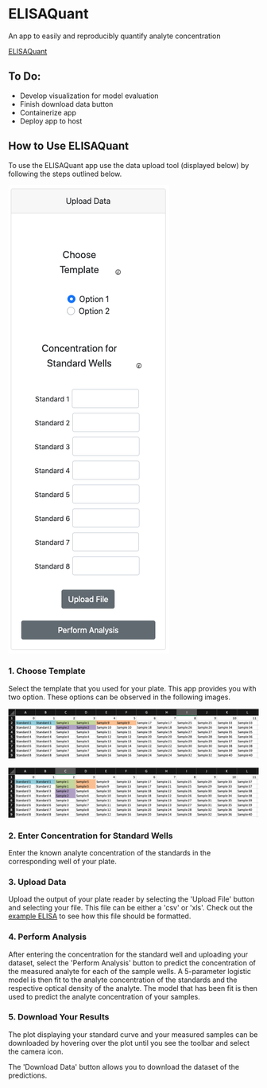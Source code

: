 # ELISAQuant
An app to easily and reproducibly quantify analyte concentration

[ELISAQuant](https://www.google.com)

## To Do:
- Develop visualization for model evaluation
- Finish download data button
- Containerize app
- Deploy app to host

## How to Use ELISAQuant
To use the ELISAQuant app use the data upload tool (displayed below) by following
the steps outlined below.

![Data Upload Tool](/assets/data_upload_tool.png)

### 1. Choose Template

Select the template that you used for your plate. This app provides you with two
option. These options can be observed in the following images.

![Option 1](/assets/option_1.png)

![Option 2](/assets/option_2.png)


### 2. Enter Concentration for Standard Wells
Enter the known analyte concentration of the standards in the corresponding well
of your plate.

### 3. Upload Data
Upload the output of your plate reader by selecting the 'Upload File' button and
selecting your file. This file can be either a 'csv' or 'xls'.
Check out the [example ELISA](https://www.google.com) to see how this file should
be formatted.

### 4. Perform Analysis
After entering the concentration for the standard well and uploading your dataset,
select the 'Perform Analysis' button to predict the concentration of the measured
analyte for each of the sample wells. A 5-parameter logistic model is then fit to
the analyte concentration of the standards and the respective optical density of
the analyte. The model that has been fit is then used to predict the analyte
concentration of your samples.

### 5. Download Your Results
The plot displaying your standard curve and your measured samples can be downloaded
by hovering over the plot until you see the toolbar and select the camera icon.

The 'Download Data' button allows you to download the dataset of the predictions.

